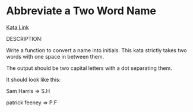 # Abbreviate a Two Word Name

[Kata Link](https://www.codewars.com/kata/abbreviate-a-two-word-name)

DESCRIPTION:

Write a function to convert a name into initials. This kata strictly takes two words with one space in between them.

The output should be two capital letters with a dot separating them.

It should look like this:

Sam Harris => S.H

patrick feeney => P.F

